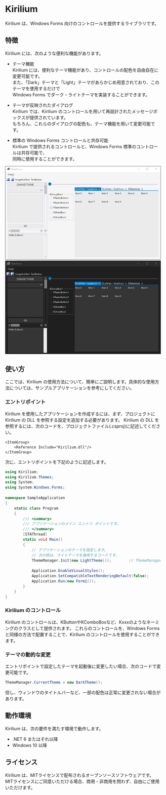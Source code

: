 # Kirilium
Kirilium は、Windows Forms 向けのコントロールを提供するライブラリです。

## 特徴
Kirilium には、次のような便利な機能があります。  

 - テーマ機能  
   Kirilium には、便利なテーマ機能があり、コントロールの配色を自由自在に変更可能です。  
   また、「Dark」テーマと「Light」テーマがあらかじめ用意されており、このテーマを使用するだけで  
   Windows Forms でダーク・ライトテーマを実装することができます。

  - テーマが反映されたダイアログ  
    Kirilium では、Kirilium のコントロールを用いて再設計されたメッセージボックスが提供されています。  
    もちろん、これらのダイアログの配色も、テーマ機能を用いて変更可能です。

  - 標準の Windows Forms コントロールと共存可能  
    Kirilium で提供されるコントロールと、Windows Forms 標準のコントロールは共存可能で、  
    同時に使用することができます。

![ライトテーマ](/screenshot/light.PNG)
![ダークテーマ](/screenshot/dark.PNG)

## 使い方
ここでは、Kirilium の使用方法について、簡単にご説明します。具体的な使用方法については、サンプルアプリケーションを参考にしてください。

### エントリポイント
Kirilium を使用したアプリケーションを作成するには、まず、プロジェクトに Kirilium の DLL を参照する設定を追加する必要があります。
Kirilium の DLL を参照するには、次のコードを、プロジェクトファイル(.csproj)に記述してください。

```
<ItemGroup>
    <Reference Include="Kirilium.dll"/>
</ItemGroup>
```

次に、エントリポイントを下記のように記述します。

```cs
using Kirilium;
using Kirilium.Themes;
using System;
using System.Windows.Forms;

namespace SampleApplication
{
    static class Program
    {
        /// <summary>
        /// アプリケーションのメイン エントリ ポイントです。
        /// </summary>
        [STAThread]
        static void Main()
        {
            // アプリケーションのテーマを設定します。
            // 次の例は、ライトテーマを適用するコードです。
            ThemeManager.Init(new LightTheme());        // ThemeManager.Init(new DarkTheme()); でダークテーマになります。

            Application.EnableVisualStyles();
            Application.SetCompatibleTextRenderingDefault(false);
            Application.Run(new Form1());
        }
    }
}
```

### Kirilium のコントロール
Kirilium のコントロールは、KButtonやKComboBoxなど、Kxxxのようなネーミングのクラスとして提供されます。
これらのコントロールを、Windows Forms と同様の方法で配置することで、Kirilium のコントロールを使用することができます。

### テーマの動的な変更
エントリポイントで設定したテーマを起動後に変更したい場合、次のコードで変更可能です。

```cs
ThemeManager.CurrentTheme = new DarkTheme();
```

但し、ウィンドウのタイトルバーなど、一部の配色は正常に変更されない場合があります。

## 動作環境
Kirilium は、次の要件を満たす環境で動作します。  

  - .NET 6 またはそれ以降
  - Windows 10 以降

## ライセンス
Kirilium は、MITライセンスで配布されるオープンソースソフトウェアです。
MITライセンスにご同意いただける場合、商用・非商用を問わず、自由にご使用いただけます。
